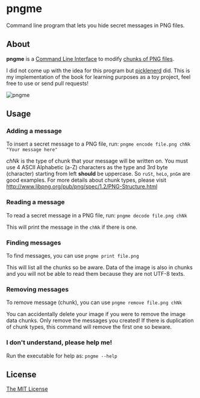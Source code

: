# pngme
Command line program that lets you hide secret messages in PNG files.

## About
**pngme** is a [Command Line Interface](https://en.wikipedia.org/wiki/Command-line_interface) to modify [chunks of PNG files](http://www.libpng.org/pub/png/spec/1.2/PNG-Structure.html).

I did not come up with the idea for this program but [picklenerd](https://picklenerd.github.io/pngme_book/) did. This is my implementation of the book for learning purposes as a toy project, feel free to use or send pull requests!

![pngme](https://user-images.githubusercontent.com/83908403/201533876-e714383a-b398-4297-88f4-b11a41c7ff97.png)

## Usage

### Adding a message
To insert a secret message to a PNG file, run: `pngme encode file.png chNk "Your message here"`

*chNk* is the type of chunk that your message will be written on. You must use 4 ASCII Alphabetic (a-Z) characters as the type and 3rd byte (character) starting from left **should** be uppercase. So `ruSt`, `heLo`, `pnGm` are good examples. For more details about chunk types, please visit http://www.libpng.org/pub/png/spec/1.2/PNG-Structure.html

### Reading a message
To read a secret message in a PNG file, run: `pngme decode file.png chNk`

This will print the message in the `chNk` if there is one.

### Finding messages
To find messages, you can use `pngme print file.png`

This will list all the chunks so be aware. Data of the image is also in chunks and you will not be able to read them because they are not UTF-8 texts.

### Removing messages
To remove message (chunk), you can use `pngme remove file.png chNk`

You can accidentally delete your image if you were to remove the image data chunks. Only remove the messages you created! If there is duplication of chunk types, this command will remove the first one so beware.

### I don't understand, please help me!
Run the executable for help as: `pngme --help`

## License
[The MIT License](https://opensource.org/licenses/MIT)

